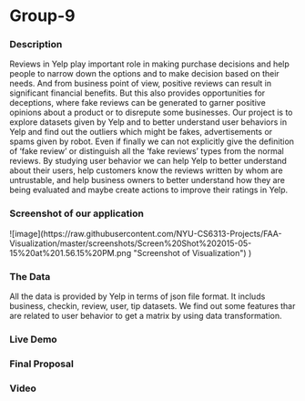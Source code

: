 # Group-9
<h3>Description</h3>

Reviews in Yelp play important role in making purchase decisions and help people to narrow down the options and to make decision based on their needs. And from business point of view, positive reviews can result in significant financial benefits. But this also provides opportunities for deceptions, where fake reviews can be generated to garner positive opinions about a product or to disrepute some businesses. Our project is to explore datasets given by Yelp and to better understand user behaviors in Yelp and find out the outliers which might be fakes, advertisements or spams given by robot. Even if finally we can not explicitly give the definition of ‘fake review’ or distinguish all the ‘fake reviews’ types from the normal reviews. By studying user behavior we can help Yelp to better understand about their users, help customers know the reviews written by whom are untrustable, and help business owners to better understand how they are being evaluated and maybe create actions to improve their ratings in Yelp.

<h3>Screenshot of our application</h3>
![image](https://raw.githubusercontent.com/NYU-CS6313-Projects/FAA-Visualization/master/screenshots/Screen%20Shot%202015-05-15%20at%201.56.15%20PM.png "Screenshot of Visualization")
)
<h3>The Data</h3>

All the data is provided by Yelp in terms of json file format. It includs business, checkin, review, user, tip datasets. We find out some features thar are related to user behavior to get a matrix by using data transformation.


<h3>Live Demo</h3>


<h3>Final Proposal</h3>


<h3>Video</h3>


